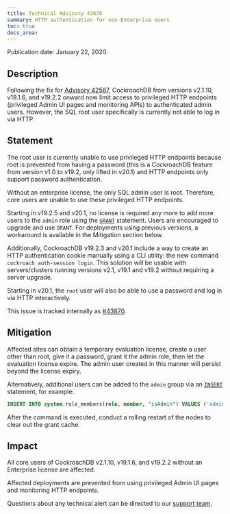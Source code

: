 ```yaml
---
title: Technical Advisory 43870
summary: HTTP authentication for non-Enterprise users
toc: true
docs_area: 
---
```


Publication date: January 22, 2020.

## Description

Following the fix for [Advisory 42567](a42567.html), CockroachDB from
versions v2.1.10, v19.1.6, and v19.2.2 onward now limit access to
privileged HTTP endpoints (privileged Admin UI pages and monitoring
APIs) to authenticated admin users. However, the SQL root user
specifically is currently not able to log in via HTTP.

## Statement

The root user is currently unable to use privileged HTTP endpoints
because root is prevented from having a password (this is a
CockroachDB feature from version v1.0 to v19.2, only lifted in v20.1) and
HTTP endpoints only support password authentication.

Without an enterprise license, the only SQL admin user is
root. Therefore, core users are unable to use these privileged HTTP
endpoints.

Starting in v19.2.5 and v20.1, no license is required any more to add
more users to the `admin` role using the
[`GRANT`](../{{site.versions["stable"]}}/grant.html) statement. Users are encouraged
to upgrade and use `GRANT`. For deployments using previous versions, a
workaround is available in the Mitigation section below.

Additionally, CockroachDB v19.2.3 and v20.1 include a way to create an
HTTP authentication cookie manually using a CLI utility: the new
command `cockroach auth-session login`. This solution will be usable
with servers/clusters running versions v2.1, v19.1 and v19.2 without
requiring a server upgrade.

Starting in v20.1, the `root` user will also be able to use a
password and log in via HTTP interactively.

This issue is tracked internally as [#43870](https://github.com/cockroachdb/cockroach/issues/43870).

## Mitigation

Affected sites can obtain a temporary evaluation license, create a
user other than root, give it a password, grant it the admin role,
then let the evaluation license expire. The admin user created in this
manner will persist beyond the license expiry.

Alternatively, additional users can be added to the `admin` group
via an [`INSERT`](../{{site.versions["stable"]}}/insert.html) statement, for example:

~~~sql
INSERT INTO system.role_members(role, member, "isAdmin") VALUES ('admin', 'someuser', false);
~~~

After the command is executed, conduct a rolling restart of the nodes to clear out the grant cache.

## Impact

All core users of CockroachDB v2.1.10, v19.1.6, and v19.2.2 without an
Enterprise license are affected.

Affected deployments are prevented from using privileged Admin UI
pages and monitoring HTTP endpoints.

Questions about any technical alert can be directed to our [support
team](https://support.cockroachlabs.com/).
